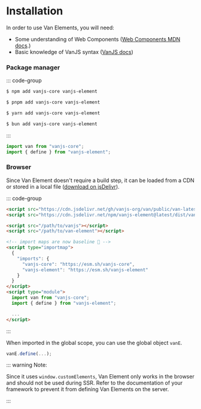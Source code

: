 # Installation

In order to use Van Elements, you will need:

- Some understanding of Web Components ([Web Components MDN docs](https://developer.mozilla.org/en-US/docs/Web/API/Web_components).)
- Basic knowledge of VanJS syntax ([VanJS docs](https://vanjs.org/))

### Package manager

::: code-group

```sh [npm]
$ npm add vanjs-core vanjs-element
```

```sh [pnpm]
$ pnpm add vanjs-core vanjs-element
```

```sh [yarn]
$ yarn add vanjs-core vanjs-element
```

```sh [bun]
$ bun add vanjs-core vanjs-element
```

:::

```ts
import van from "vanjs-core";
import { define } from "vanjs-element";
```

### Browser

Since Van Element doesn't require a build step, it can be loaded from a CDN or stored in a local file ([download on jsDelivr](https://www.jsdelivr.com/package/npm/vanjs-element)).

::: code-group

```html [CDN]
<script src="https://cdn.jsdelivr.net/gh/vanjs-org/van/public/van-latest.nomodule.min.js"></script>
<script src="https://cdn.jsdelivr.net/npm/vanjs-element@latest/dist/van-element.browser.js"></script>
```

```html [Local files]
<script src="/path/to/vanjs"></script>
<script src="/path/to/van-element"></script>
```

```html [Import maps]
<!-- import maps are now baseline 🎉 -->
<script type="importmap">
  {
    "imports": {
      "vanjs-core": "https://esm.sh/vanjs-core",
      "vanjs-element": "https://esm.sh/vanjs-element"
    }
  }
</script>
<script type="module">
  import van from "vanjs-core";
  import { define } from "vanjs-element";

  ...
</script>
```

:::

When imported in the global scope, you can use the global object `vanE`.

```javascript
vanE.define(...);
```

::: warning Note:

Since it uses `window.customElements`, Van Element only works in the browser and should not be used during SSR. Refer to the documentation of your framework to prevent it from defining Van Elements on the server.

:::
